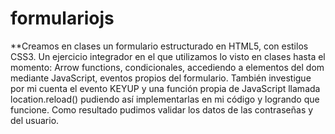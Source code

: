 # formulariojs
**Creamos en clases un formulario estructurado en HTML5, con estilos CSS3. Un ejercicio integrador en el que utilizamos lo visto en clases hasta el momento: 
Arrow functions, condicionales, accediendo a elementos del dom  mediante JavaScript, eventos propios del formulario. 
También investigue por mi cuenta el evento KEYUP y una función propia de JavaScript llamada location.reload() pudiendo así implementarlas en mi código 
y logrando que funcione. Como resultado pudimos validar los datos de las contraseñas y del usuario.
